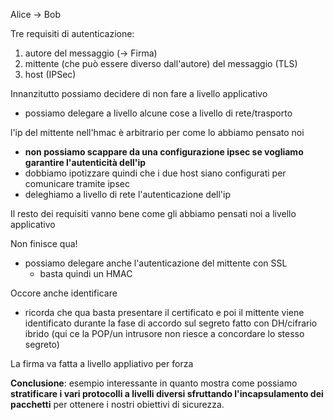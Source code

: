 Alice -> Bob

Tre requisiti di autenticazione:
1. autore del messaggio (-> Firma)
2. mittente (che può essere diverso dall'autore) del messaggio (TLS)
3. host (IPSec)


Innanzitutto possiamo decidere di non fare a livello applicativo
- possiamo delegare a livello alcune cose a livello di rete/trasporto 

l'ip del mittente nell'hmac è arbitrario per come lo abbiamo pensato noi
- **non possiamo scappare da una configurazione ipsec se vogliamo garantire l'autenticità dell'ip**
- dobbiamo ipotizzare quindi che i due host siano configurati per comunicare tramite ipsec
- deleghiamo a livello di rete l'autenticazione dell'ip 



Il resto dei requisiti vanno bene come gli abbiamo pensati noi a livello applicativo



Non finisce qua!
- possiamo delegare anche l'autenticazione del mittente con SSL
    - basta quindi un HMAC

Occore anche identificare
- ricorda che qua basta presentare il certificato e poi il mittente viene identificato durante la fase di accordo sul segreto fatto con DH/cifrario ibrido (qui ce la POP/un intrusore non riesce a concordare lo stesso segreto) 

La firma va fatta a livello appliativo per forza





**Conclusione**: esempio interessante in quanto mostra come possiamo **stratificare i vari protocolli a livelli diversi sfruttando l'incapsulamento dei pacchetti** per ottenere i nostri obiettivi di sicurezza. 